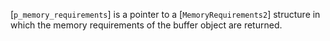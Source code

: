 [`p_memory_requirements`] is a pointer to a [`MemoryRequirements2`]
structure in which the memory requirements of the buffer object are
returned.